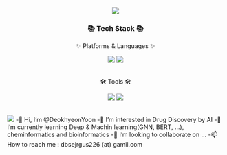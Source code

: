 <div align=center>
	<img src="https://capsule-render.vercel.app/api?type=waving&color=auto&height=200&section=header&text=Yoon%20Github!&fontSize=90" />	
</div>
<div align=center>
	<h3>📚 Tech Stack 📚</h3>
	<p>✨ Platforms & Languages ✨</p>
</div>
<div align="center">
	<img src="https://img.shields.io/badge/python-007396?style=flat&logo=Conda-Forge&logoColor=white" />
	<img src="https://img.shields.io/badge/Linux-FCC624?style=flat&logo=Linux&logoColor=white" />
</div>
<br>
<div align=center>
	<p>🛠 Tools 🛠</p>
</div>
<div align=center>
	<img src="https://img.shields.io/badge/Visual%20Studio%20Code-007ACC?style=flat&logo=VisualStudioCode&logoColor=white" />
	<img src="https://img.shields.io/badge/GitHub-181717?style=flat&logo=GitHub&logoColor=white" />
</div>
<br>

![](./profile-3d-contrib/profile-season-animate.svg)
-👋 Hi, I’m @DeokhyeonYoon
-👀 I’m interested in Drug Discovery by AI
-🌱 I’m currently learning Deep & Machin learning(GNN, BERT, ...), cheminformatics and bioinformatics
-💞️ I’m looking to collaborate on ...
-📫 How to reach me : dbsejrgus226 (at) gamil.com

<!---
DeokhyeonYoon/DeokhyeonYoon is a ✨ special ✨ repository because its `README.md` (this file) appears on your GitHub profile.
You can click the Preview link to take a look at your changes.
--->
